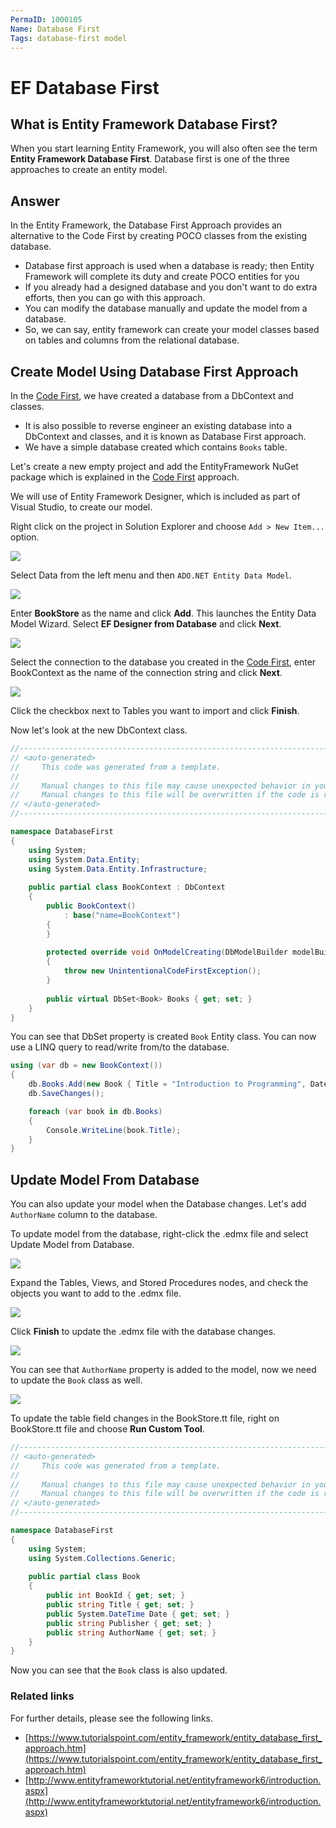 ```yaml
---
PermaID: 1000105
Name: Database First
Tags: database-first model
---
```


# EF Database First

## What is Entity Framework Database First? 

When you start learning Entity Framework, you will also often see the term **Entity Framework Database First**. Database first is one of the three approaches to create an entity model.

## Answer

In the Entity Framework, the Database First Approach provides an alternative to the Code First by creating POCO classes from the existing database.

 - Database first approach is used when a database is ready; then Entity Framework will complete its duty and create POCO entities for you
 - If you already had a designed database and you don't want to do extra efforts, then you can go with this approach.
 - You can modify the database manually and update the model from a database. 
 - So, we can say, entity framework can create your model classes based on tables and columns from the relational database.

## Create Model Using Database First Approach

In the [Code First](/ef-code-first), we have created a database from a DbContext and classes. 

 - It is also possible to reverse engineer an existing database into a DbContext and classes, and it is known as Database First approach.
 - We have a simple database created which contains `Books` table.

Let's create a new empty project and add the EntityFramework NuGet package which is explained in the [Code First](/ef-code-first) approach.
 
We will use of Entity Framework Designer, which is included as part of Visual Studio, to create our model.

Right click on the project in Solution Explorer and choose `Add > New Item...` option.

<img src="https://raw.githubusercontent.com/zzzprojects/EntityFramework-FAQ/master/docs2/images/database-first1.png">

Select Data from the left menu and then `ADO.NET Entity Data Model`.

<img src="https://raw.githubusercontent.com/zzzprojects/EntityFramework-FAQ/master/docs2/images/database-first2.png">

Enter **BookStore** as the name and click **Add**. This launches the Entity Data Model Wizard. Select **EF Designer from Database** and click **Next**.

<img src="https://raw.githubusercontent.com/zzzprojects/EntityFramework-FAQ/master/docs2/images/database-first3.png">

Select the connection to the database you created in the [Code First](/ef-code-first), enter BookContext as the name of the connection string and click **Next**.

<img src="https://raw.githubusercontent.com/zzzprojects/EntityFramework-FAQ/master/docs2/images/database-first4.png">

Click the checkbox next to Tables you want to import and click **Finish**.

Now let's look at the new DbContext class.

```csharp
//------------------------------------------------------------------------------
// <auto-generated>
//     This code was generated from a template.
//
//     Manual changes to this file may cause unexpected behavior in your application.
//     Manual changes to this file will be overwritten if the code is regenerated.
// </auto-generated>
//------------------------------------------------------------------------------

namespace DatabaseFirst
{
    using System;
    using System.Data.Entity;
    using System.Data.Entity.Infrastructure;
    
    public partial class BookContext : DbContext
    {
        public BookContext()
            : base("name=BookContext")
        {
        }
    
        protected override void OnModelCreating(DbModelBuilder modelBuilder)
        {
            throw new UnintentionalCodeFirstException();
        }
    
        public virtual DbSet<Book> Books { get; set; }
    }
}

```

You can see that DbSet property is created `Book` Entity class. You can now use a LINQ query to read/write from/to the database.

```csharp
using (var db = new BookContext())
{
    db.Books.Add(new Book { Title = "Introduction to Programming", Date = DateTime.Now});
    db.SaveChanges();

    foreach (var book in db.Books)
    {
        Console.WriteLine(book.Title);
    }
}
```

## Update Model From Database

You can also update your model when the Database changes. Let's add `AuthorName` column to the database. 

To update model from the database, right-click the .edmx file and select Update Model from Database. 

<img src="https://raw.githubusercontent.com/zzzprojects/EntityFramework-FAQ/master/docs2/images/database-first5.png">

Expand the Tables, Views, and Stored Procedures nodes, and check the objects you want to add to the .edmx file.

<img src="https://raw.githubusercontent.com/zzzprojects/EntityFramework-FAQ/master/docs2/images/database-first6.png">

Click **Finish** to update the .edmx file with the database changes.

<img src="https://raw.githubusercontent.com/zzzprojects/EntityFramework-FAQ/master/docs2/images/database-first7.png">

You can see that `AuthorName` property is added to the model, now we need to update the `Book` class as well. 

<img src="https://raw.githubusercontent.com/zzzprojects/EntityFramework-FAQ/master/docs2/images/database-first8.png">

To update the table field changes in the BookStore.tt file, right on BookStore.tt file and choose **Run Custom Tool**.

```csharp
//------------------------------------------------------------------------------
// <auto-generated>
//     This code was generated from a template.
//
//     Manual changes to this file may cause unexpected behavior in your application.
//     Manual changes to this file will be overwritten if the code is regenerated.
// </auto-generated>
//------------------------------------------------------------------------------

namespace DatabaseFirst
{
    using System;
    using System.Collections.Generic;
    
    public partial class Book
    {
        public int BookId { get; set; }
        public string Title { get; set; }
        public System.DateTime Date { get; set; }
        public string Publisher { get; set; }
        public string AuthorName { get; set; }
    }
}
```

Now you can see that the `Book` class is also updated.

### Related links

For further details, please see the following links.

 - [https://www.tutorialspoint.com/entity_framework/entity_database_first_approach.htm](https://www.tutorialspoint.com/entity_framework/entity_database_first_approach.htm)
 - [http://www.entityframeworktutorial.net/entityframework6/introduction.aspx](http://www.entityframeworktutorial.net/entityframework6/introduction.aspx)